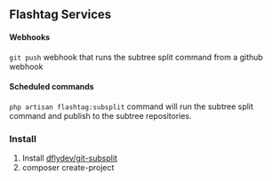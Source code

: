 ## Flashtag Services

#### Webhooks

`git push` webhook that runs the subtree split command from a github webhook

#### Scheduled commands

`php artisan flashtag:subsplit` command will run the subtree split command and publish to the subtree repositories.

### Install

1. Install [dflydev/git-subsplit](https://github.com/dflydev/git-subsplit)
2. composer create-project 